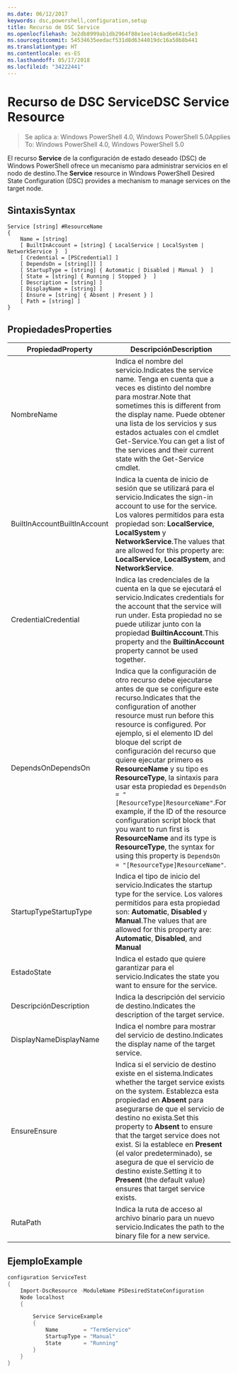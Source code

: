 ```yaml
---
ms.date: 06/12/2017
keywords: dsc,powershell,configuration,setup
title: Recurso de DSC Service
ms.openlocfilehash: 3e2db8999ab1db2964f88e1ee14c6ad6e641c5e3
ms.sourcegitcommit: 54534635eedacf531d8d6344019dc16a50b8b441
ms.translationtype: HT
ms.contentlocale: es-ES
ms.lasthandoff: 05/17/2018
ms.locfileid: "34222441"
---
```

# <a name="dsc-service-resource"></a><span data-ttu-id="19141-103">Recurso de DSC Service</span><span class="sxs-lookup"><span data-stu-id="19141-103">DSC Service Resource</span></span>

> <span data-ttu-id="19141-104">Se aplica a: Windows PowerShell 4.0, Windows PowerShell 5.0</span><span class="sxs-lookup"><span data-stu-id="19141-104">Applies To: Windows PowerShell 4.0, Windows PowerShell 5.0</span></span>


<span data-ttu-id="19141-105">El recurso **Service** de la configuración de estado deseado (DSC) de Windows PowerShell ofrece un mecanismo para administrar servicios en el nodo de destino.</span><span class="sxs-lookup"><span data-stu-id="19141-105">The **Service** resource in Windows PowerShell Desired State Configuration (DSC) provides a mechanism to manage services on the target node.</span></span>

## <a name="syntax"></a><span data-ttu-id="19141-106">Sintaxis</span><span class="sxs-lookup"><span data-stu-id="19141-106">Syntax</span></span>

```
Service [string] #ResourceName
{
    Name = [string]
    [ BuiltInAccount = [string] { LocalService | LocalSystem | NetworkService }  ]
    [ Credential = [PSCredential] ]
    [ DependsOn = [string[]] ]
    [ StartupType = [string] { Automatic | Disabled | Manual }  ]
    [ State = [string] { Running | Stopped }  ]
    [ Description = [string] ]
    [ DisplayName = [string] ]
    [ Ensure = [string] { Absent | Present } ]
    [ Path = [string] ]
}
```

## <a name="properties"></a><span data-ttu-id="19141-107">Propiedades</span><span class="sxs-lookup"><span data-stu-id="19141-107">Properties</span></span>

|  <span data-ttu-id="19141-108">Propiedad</span><span class="sxs-lookup"><span data-stu-id="19141-108">Property</span></span>  |  <span data-ttu-id="19141-109">Descripción</span><span class="sxs-lookup"><span data-stu-id="19141-109">Description</span></span>   |
|---|---|
| <span data-ttu-id="19141-110">Nombre</span><span class="sxs-lookup"><span data-stu-id="19141-110">Name</span></span>| <span data-ttu-id="19141-111">Indica el nombre del servicio.</span><span class="sxs-lookup"><span data-stu-id="19141-111">Indicates the service name.</span></span> <span data-ttu-id="19141-112">Tenga en cuenta que a veces es distinto del nombre para mostrar.</span><span class="sxs-lookup"><span data-stu-id="19141-112">Note that sometimes this is different from the display name.</span></span> <span data-ttu-id="19141-113">Puede obtener una lista de los servicios y sus estados actuales con el cmdlet Get-Service.</span><span class="sxs-lookup"><span data-stu-id="19141-113">You can get a list of the services and their current state with the Get-Service cmdlet.</span></span>|
| <span data-ttu-id="19141-114">BuiltInAccount</span><span class="sxs-lookup"><span data-stu-id="19141-114">BuiltInAccount</span></span>| <span data-ttu-id="19141-115">Indica la cuenta de inicio de sesión que se utilizará para el servicio.</span><span class="sxs-lookup"><span data-stu-id="19141-115">Indicates the sign-in account to use for the service.</span></span> <span data-ttu-id="19141-116">Los valores permitidos para esta propiedad son: **LocalService**, **LocalSystem** y **NetworkService**.</span><span class="sxs-lookup"><span data-stu-id="19141-116">The values that are allowed for this property are: **LocalService**, **LocalSystem**, and **NetworkService**.</span></span>|
| <span data-ttu-id="19141-117">Credential</span><span class="sxs-lookup"><span data-stu-id="19141-117">Credential</span></span>| <span data-ttu-id="19141-118">Indica las credenciales de la cuenta en la que se ejecutará el servicio.</span><span class="sxs-lookup"><span data-stu-id="19141-118">Indicates credentials for the account that the service will run under.</span></span> <span data-ttu-id="19141-119">Esta propiedad no se puede utilizar junto con la propiedad __BuiltinAccount__.</span><span class="sxs-lookup"><span data-stu-id="19141-119">This property and the __BuiltinAccount__ property cannot be used together.</span></span>|
| <span data-ttu-id="19141-120">DependsOn</span><span class="sxs-lookup"><span data-stu-id="19141-120">DependsOn</span></span>| <span data-ttu-id="19141-121">Indica que la configuración de otro recurso debe ejecutarse antes de que se configure este recurso.</span><span class="sxs-lookup"><span data-stu-id="19141-121">Indicates that the configuration of another resource must run before this resource is configured.</span></span> <span data-ttu-id="19141-122">Por ejemplo, si el elemento ID del bloque del script de configuración del recurso que quiere ejecutar primero es __ResourceName__ y su tipo es __ResourceType__, la sintaxis para usar esta propiedad es `DependsOn = "[ResourceType]ResourceName"`.</span><span class="sxs-lookup"><span data-stu-id="19141-122">For example, if the ID of the resource configuration script block that you want to run first is __ResourceName__ and its type is __ResourceType__, the syntax for using this property is `DependsOn = "[ResourceType]ResourceName"`.</span></span>|
| <span data-ttu-id="19141-123">StartupType</span><span class="sxs-lookup"><span data-stu-id="19141-123">StartupType</span></span>| <span data-ttu-id="19141-124">Indica el tipo de inicio del servicio.</span><span class="sxs-lookup"><span data-stu-id="19141-124">Indicates the startup type for the service.</span></span> <span data-ttu-id="19141-125">Los valores permitidos para esta propiedad son: **Automatic**, **Disabled** y **Manual**.</span><span class="sxs-lookup"><span data-stu-id="19141-125">The values that are allowed for this property are: **Automatic**, **Disabled**, and **Manual**</span></span>|
| <span data-ttu-id="19141-126">Estado</span><span class="sxs-lookup"><span data-stu-id="19141-126">State</span></span>| <span data-ttu-id="19141-127">Indica el estado que quiere garantizar para el servicio.</span><span class="sxs-lookup"><span data-stu-id="19141-127">Indicates the state you want to ensure for the service.</span></span>|
| <span data-ttu-id="19141-128">Descripción</span><span class="sxs-lookup"><span data-stu-id="19141-128">Description</span></span> | <span data-ttu-id="19141-129">Indica la descripción del servicio de destino.</span><span class="sxs-lookup"><span data-stu-id="19141-129">Indicates the description of the target service.</span></span>|
| <span data-ttu-id="19141-130">DisplayName</span><span class="sxs-lookup"><span data-stu-id="19141-130">DisplayName</span></span> | <span data-ttu-id="19141-131">Indica el nombre para mostrar del servicio de destino.</span><span class="sxs-lookup"><span data-stu-id="19141-131">Indicates the display name of the target service.</span></span>|
| <span data-ttu-id="19141-132">Ensure</span><span class="sxs-lookup"><span data-stu-id="19141-132">Ensure</span></span> | <span data-ttu-id="19141-133">Indica si el servicio de destino existe en el sistema.</span><span class="sxs-lookup"><span data-stu-id="19141-133">Indicates whether the target service exists on the system.</span></span> <span data-ttu-id="19141-134">Establezca esta propiedad en **Absent** para asegurarse de que el servicio de destino no exista.</span><span class="sxs-lookup"><span data-stu-id="19141-134">Set this property to **Absent** to ensure that the target service does not exist.</span></span> <span data-ttu-id="19141-135">Si la establece en **Present** (el valor predeterminado), se asegura de que el servicio de destino existe.</span><span class="sxs-lookup"><span data-stu-id="19141-135">Setting it to **Present** (the default value) ensures that target service exists.</span></span>|
| <span data-ttu-id="19141-136">Ruta</span><span class="sxs-lookup"><span data-stu-id="19141-136">Path</span></span> | <span data-ttu-id="19141-137">Indica la ruta de acceso al archivo binario para un nuevo servicio.</span><span class="sxs-lookup"><span data-stu-id="19141-137">Indicates the path to the binary file for a new service.</span></span>|

## <a name="example"></a><span data-ttu-id="19141-138">Ejemplo</span><span class="sxs-lookup"><span data-stu-id="19141-138">Example</span></span>

```powershell
configuration ServiceTest
{
    Import-DscResource -ModuleName PSDesiredStateConfiguration
    Node localhost
    {

        Service ServiceExample
        {
            Name        = "TermService"
            StartupType = "Manual"
            State       = "Running"
        }
    }
}
```